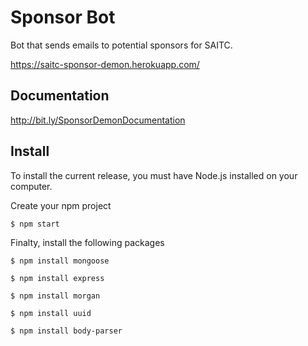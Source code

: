 # Sponsor Bot
Bot that sends emails to potential sponsors for SAITC.

https://saitc-sponsor-demon.herokuapp.com/

## Documentation
http://bit.ly/SponsorDemonDocumentation

## Install
To install the current release, you must have Node.js installed on your computer.

Create your npm project


```
$ npm start
```

Finalty, install the following packages

```
$ npm install mongoose
```

```
$ npm install express
```

```
$ npm install morgan
```

```
$ npm install uuid
```

```
$ npm install body-parser
```
